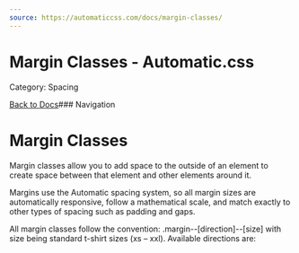 ```yaml
---
source: https://automaticcss.com/docs/margin-classes/
---
```


# Margin Classes - Automatic.css

Category: Spacing

[Back to Docs](https://automaticcss.com/docs)### Navigation

# Margin Classes

Margin classes allow you to add space to the outside of an element to create space between that element and other elements around it.

Margins use the Automatic spacing system, so all margin sizes are automatically responsive, follow a mathematical scale, and match exactly to other types of spacing such as padding and gaps.

All margin classes follow the convention: .margin--[direction]--[size] with size being standard t-shirt sizes (xs – xxl). Available directions are:


